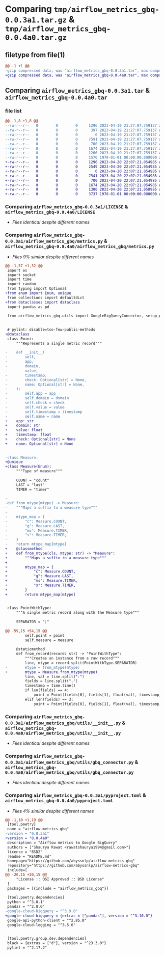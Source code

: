 # Comparing `tmp/airflow_metrics_gbq-0.0.3a1.tar.gz` & `tmp/airflow_metrics_gbq-0.0.4a0.tar.gz`

## filetype from file(1)

```diff
@@ -1 +1 @@
-gzip compressed data, was "airflow_metrics_gbq-0.0.3a1.tar", max compression
+gzip compressed data, was "airflow_metrics_gbq-0.0.4a0.tar", max compression
```

## Comparing `airflow_metrics_gbq-0.0.3a1.tar` & `airflow_metrics_gbq-0.0.4a0.tar`

### file list

```diff
@@ -1,8 +1,8 @@
--rw-r--r--   0        0        0     1296 2023-04-19 21:27:07.759137 airflow_metrics_gbq-0.0.3a1/LICENSE
--rw-r--r--   0        0        0      397 2023-04-19 21:27:07.759137 airflow_metrics_gbq-0.0.3a1/README.md
--rw-r--r--   0        0        0        0 2023-04-19 21:27:07.759137 airflow_metrics_gbq-0.0.3a1/airflow_metrics_gbq/__init__.py
--rw-r--r--   0        0        0     7591 2023-04-19 21:27:07.759137 airflow_metrics_gbq-0.0.3a1/airflow_metrics_gbq/metrics.py
--rw-r--r--   0        0        0      700 2023-04-19 21:27:07.759137 airflow_metrics_gbq-0.0.3a1/airflow_metrics_gbq/utils/__init__.py
--rw-r--r--   0        0        0     1674 2023-04-19 21:27:07.759137 airflow_metrics_gbq-0.0.3a1/airflow_metrics_gbq/utils/gbq_connector.py
--rw-r--r--   0        0        0     1266 2023-04-19 21:27:07.759137 airflow_metrics_gbq-0.0.3a1/pyproject.toml
--rw-r--r--   0        0        0     1576 1970-01-01 00:00:00.000000 airflow_metrics_gbq-0.0.3a1/PKG-INFO
+-rw-r--r--   0        0        0     1296 2023-04-20 22:07:21.054985 airflow_metrics_gbq-0.0.4a0/LICENSE
+-rw-r--r--   0        0        0     2549 2023-04-20 22:07:21.054985 airflow_metrics_gbq-0.0.4a0/README.md
+-rw-r--r--   0        0        0        0 2023-04-20 22:07:21.054985 airflow_metrics_gbq-0.0.4a0/airflow_metrics_gbq/__init__.py
+-rw-r--r--   0        0        0     7541 2023-04-20 22:07:21.054985 airflow_metrics_gbq-0.0.4a0/airflow_metrics_gbq/metrics.py
+-rw-r--r--   0        0        0      700 2023-04-20 22:07:21.054985 airflow_metrics_gbq-0.0.4a0/airflow_metrics_gbq/utils/__init__.py
+-rw-r--r--   0        0        0     1674 2023-04-20 22:07:21.054985 airflow_metrics_gbq-0.0.4a0/airflow_metrics_gbq/utils/gbq_connector.py
+-rw-r--r--   0        0        0     1300 2023-04-20 22:07:21.058985 airflow_metrics_gbq-0.0.4a0/pyproject.toml
+-rw-r--r--   0        0        0     3737 1970-01-01 00:00:00.000000 airflow_metrics_gbq-0.0.4a0/PKG-INFO
```

### Comparing `airflow_metrics_gbq-0.0.3a1/LICENSE` & `airflow_metrics_gbq-0.0.4a0/LICENSE`

 * *Files identical despite different names*

### Comparing `airflow_metrics_gbq-0.0.3a1/airflow_metrics_gbq/metrics.py` & `airflow_metrics_gbq-0.0.4a0/airflow_metrics_gbq/metrics.py`

 * *Files 9% similar despite different names*

```diff
@@ -1,57 +1,52 @@
 import os
 import socket
 import time
 import random
 from typing import Optional
+from enum import Enum, unique
 from collections import defaultdict
+from dataclasses import dataclass
 import pandas as pd
 
 from airflow_metrics_gbq.utils import GoogleBigQueryConnector, setup_gcloud_logging
 
 
 # pylint: disable=too-few-public-methods
+@dataclass
 class Point:
     """Represents a single metric record"""
 
-    def __init__(
-        self,
-        app,
-        domain,
-        value,
-        timestamp,
-        check: Optional[str] = None,
-        name: Optional[str] = None,
-    ):
-        self.app = app
-        self.domain = domain
-        self.check = check
-        self.value = value
-        self.timestamp = timestamp
-        self.name = name
+    app: str
+    domain: str
+    value: float
+    timestamp: float
+    check: Optional[str] = None
+    name: Optional[str] = None
 
 
-class Measure:
+@unique
+class Measure(Enum):
     """Type of measure"""
 
     COUNT = "count"
     LAST = "last"
     TIMER = "timer"
 
-
-def from_mtype(mtype) -> Measure:
-    """Maps a suffix to a measure type"""
-
-    mtype_map = {
-        "c": Measure.COUNT,
-        "g": Measure.LAST,
-        "ms": Measure.TIMER,
-        "s": Measure.TIMER,
-    }
-    return mtype_map[mtype]
+    @classmethod
+    def from_mtype(cls, mtype: str) -> "Measure":
+        """Maps a suffix to a measure type"""
+
+        mtype_map = {
+            "c": Measure.COUNT,
+            "g": Measure.LAST,
+            "ms": Measure.TIMER,
+            "s": Measure.TIMER,
+        }
+        return mtype_map[mtype]
 
 
 class PointWithType:
     """A single metric record along with the Measure type"""
 
     SEPARATOR = "|"
 
@@ -59,15 +54,15 @@
         self.point = point
         self.measure = measure
 
     @staticmethod
     def from_record(record: str) -> "PointWithType":
         """Creates an instance from a raw record"""
         line, mtype = record.split(PointWithType.SEPARATOR)
-        mtype = from_mtype(mtype)
+        mtype = Measure.from_mtype(mtype)
         line, val = line.split(":")
         fields = line.split(".")
         timestamp = time.time()
         if len(fields) == 4:
             point = Point(fields[0], fields[1], float(val), timestamp, fields[2], fields[3])
         elif len(fields) == 3:
             point = Point(fields[0], fields[1], float(val), timestamp, fields[2])
```

### Comparing `airflow_metrics_gbq-0.0.3a1/airflow_metrics_gbq/utils/__init__.py` & `airflow_metrics_gbq-0.0.4a0/airflow_metrics_gbq/utils/__init__.py`

 * *Files identical despite different names*

### Comparing `airflow_metrics_gbq-0.0.3a1/airflow_metrics_gbq/utils/gbq_connector.py` & `airflow_metrics_gbq-0.0.4a0/airflow_metrics_gbq/utils/gbq_connector.py`

 * *Files identical despite different names*

### Comparing `airflow_metrics_gbq-0.0.3a1/pyproject.toml` & `airflow_metrics_gbq-0.0.4a0/pyproject.toml`

 * *Files 4% similar despite different names*

```diff
@@ -1,10 +1,10 @@
 [tool.poetry]
 name = "airflow-metrics-gbq"
-version = "0.0.3a1"
+version = "0.0.4a0"
 description = "Airflow metrics to Google BigQuery"
 authors = ["Shaurya Rawat <rawatshaurya1994@gmail.com>"]
 license = "BSD2"
 readme = "README.md"
 homepage="https://github.com/abyssnlp/airflow-metrics-gbq"
 repository="https://github.com/abyssnlp/airflow-metrics-gbq"
 include=[
@@ -20,15 +20,15 @@
     "License :: OSI Approved :: BSD License"
 ]
 packages = [{include = "airflow_metrics_gbq"}]
 
 [tool.poetry.dependencies]
 python = "^3.8.1"
 pandas = "^2.0.0"
-google-cloud-bigquery = "^3.9.0"
+google-cloud-bigquery = {extras = ["pandas"], version = "^3.10.0"}
 google-api-python-client = "^2.85.0"
 google-cloud-logging = "^3.5.0"
 
 
 [tool.poetry.group.dev.dependencies]
 black = {extras = ["d"], version = "^23.3.0"}
 pylint = "^2.17.2"
```

